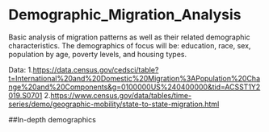 # Demographic_Migration_Analysis
Basic analysis of migration patterns as well as their related demographic characteristics. The demographics of focus will be: education, race, sex, population by age, poverty levels, and housing types.

Data:
1.https://data.census.gov/cedsci/table?t=International%20and%20Domestic%20Migration%3APopulation%20Change%20and%20Components&g=0100000US%240400000&tid=ACSST1Y2019.S0701
2.https://www.census.gov/data/tables/time-series/demo/geographic-mobility/state-to-state-migration.html

##In-depth demographics
